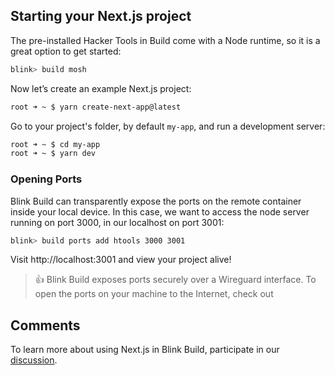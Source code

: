 ## Starting your Next.js project

The pre-installed Hacker Tools in Build come with a Node runtime, so it is a great option to get started:

```bash
blink> build mosh 
```

Now let’s create an example Next.js project:

```bash
root ➜ ~ $ yarn create-next-app@latest
```

Go to your project's folder, by default `my-app`, and run a development server:

```bash
root ➜ ~ $ cd my-app
root ➜ ~ $ yarn dev
```

### Opening Ports

Blink Build can transparently expose the ports on the remote container inside your local device. In this case, we want to access the node server running on port 3000, in our localhost on port 3001:

```bash
blink> build ports add htools 3000 3001
```

Visit http://localhost:3001 and view your project alive!

> 👍 Blink Build exposes ports securely over a Wireguard interface. To open the ports on your machine to the Internet, check out []()

## Comments
To learn more about using Next.js in Blink Build, participate in our [discussion]().

